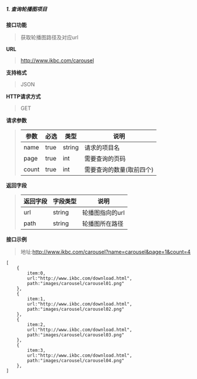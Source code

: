 ##### 1. 查询轮播图项目

**接口功能**

> 获取轮播图路径及对应url

**URL**

>http://www.ikbc.com/carousel

**支持格式**

> JSON

**HTTP请求方式**

> GET

**请求参数**

>| 参数  | 必选 | 类型   | 说明                     |
>| ----- | ---- | ------ | ------------------------ |
>| name  | true | string | 请求的项目名             |
>| page  | true | int    | 需要查询的页码           |
>| count | true | int    | 需要查询的数量(取前四个) |

**返回字段**

>| 返回字段 | 字段类型 | 说明            |
>| -------- | -------- | --------------- |
>| url      | string   | 轮播图指向的url |
>| path     | string   | 轮播图所在路径  |

**接口示例**

> 地址:http://www.ikbc.com/carousel?name=carousel&page=1&count=4

```
[
	{
		item:0,
		url:"http://www.ikbc.com/download.html",
		path:"images/carousel/carousel01.png"
	},
	{
		item:1,
		url:"http://www.ikbc.com/download.html",
		path:"images/carousel/carousel02.png"
	},
	{
		item:2,
		url:"http://www.ikbc.com/download.html",
		path:"images/carousel/carousel03.png"
	},
	{
		item:3,
		url:"http://www.ikbc.com/download.html",
		path:"images/carousel/carousel04.png"
	},
]
```

